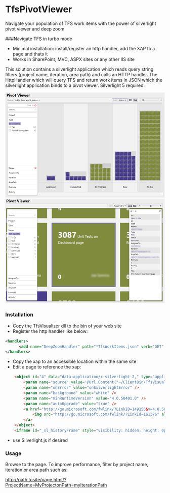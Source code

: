 TfsPivotViewer
==============

Navigate your population of TFS work items with the power of silverlight pivot viewer and deep zoom

###Navigate TFS in turbo mode
* Minimal installation: install/register an http handler, add the XAP to a page and thats it
* Works in SharePoint, MVC, ASPX sites or any other IIS site

This solution contains a silverlight application which reads query string filters (project name, iteration, area path) and calls an HTTP handler. The HttpHandler which will query TFS and return work items in JSON which the silverlight application binds to a pivot viewer. Silverlight 5 required. 

![Screenshot 1](https://github.com/PeteW/TfsPivotViewer/raw/master/screenshot1.png)
![Screenshot 1](https://github.com/PeteW/TfsPivotViewer/raw/master/screenshot2.png)


### Installation
* Copy the TfsVisualizer dll to the bin of your web site
* Register the http handler like below:
```xml
<handlers>
      <add name="DeepZoomHandler" path="*TfsWorkItems.json" verb="GET" type="TfsVisualizer.Util.DeepZoomHttpHandler" />
</handlers>
```
* Copy the xap to an accessible location within the same site
* Edit a page to reference the xap:
```html
    <object id="4" data="data:application/x-silverlight-2," type="application/x-silverlight-2" width="100%" height="100%">
        <param name="source" value='@Url.Content("~/ClientBin/TfsVisualizer.Silverlight.xap")'/>
        <param name="onError" value="onSilverlightError" />
        <param name="background" value="white" />
        <param name="minRuntimeVersion" value="4.0.50401.0" />
        <param name="autoUpgrade" value="true" />
        <a href="http://go.microsoft.com/fwlink/?LinkID=149156&v=4.0.50401.0" style="text-decoration: none">
            <img src="http://go.microsoft.com/fwlink/?LinkId=161376" alt="Get Microsoft Silverlight" style="border-style: none" />
        </a>
    </object>
    <iframe id="_sl_historyFrame" style="visibility: hidden; height: 0px; width: 0px; border: 0px"></iframe>
```
* use Silverlight.js if desired

### Usage
Browse to the page. To improve performance, filter by project name, iteration or area path such as:

http://path.tosite/page.html/?ProjectName=MyProjectonPath=myIterationPath